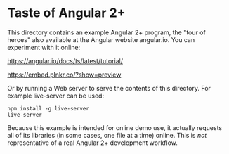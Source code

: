 # Taste of Angular 2+

This directory contains an example Angular 2+ program, the "tour of
heroes" also available at the Angular website angular.io. You can
experiment with it online:

https://angular.io/docs/ts/latest/tutorial/

https://embed.plnkr.co/?show=preview

Or by running a Web server to serve the contents of this directory. For
example live-server can be used:

```
npm install -g live-server
live-server
```

Because this example is intended for online demo use, it actually
requests all of its libraries (in some cases, one file at a time)
online. This is *not* representative of a real Angular 2+ development
workflow.
